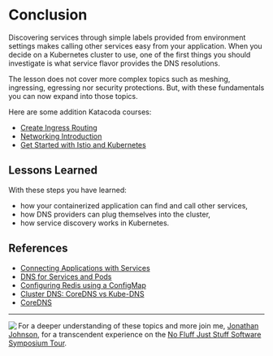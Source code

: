 # Conclusion #

Discovering services through simple labels provided from environment settings makes calling other services easy from your application. When you decide on a Kubernetes cluster to use, one of the first things you should investigate is what service flavor provides the DNS resolutions.

The lesson does not cover more complex topics such as meshing, ingressing, egressing nor security protections. But, with these fundamentals you can now expand into those topics.

Here are some addition Katacoda courses:

- [Create Ingress Routing](https://www.katacoda.com/courses/kubernetes/create-kubernetes-ingress-routes)
- [Networking Introduction](https://www.katacoda.com/courses/kubernetes/networking-introduction)
- [Get Started with Istio and Kubernetes](https://www.katacoda.com/courses/istio/deploy-istio-on-kubernetes)

## Lessons Learned ##

With these steps you have learned:

- how your containerized application can find and call other services,
- how DNS providers can plug themselves into the cluster,
- how service discovery works in Kubernetes.

## References ##

- [Connecting Applications with Services](https://kubernetes.io/docs/concepts/services-networking/connect-applications-service/)
- [DNS for Services and Pods](https://kubernetes.io/docs/concepts/services-networking/dns-pod-service/)
- [Configuring Redis using a ConfigMap](https://kubernetes.io/docs/tutorials/configuration/configure-redis-using-configmap/)
- [Cluster DNS: CoreDNS vs Kube-DNS](https://coredns.io/2018/11/27/cluster-dns-coredns-vs-kube-dns/)
- [CoreDNS](https://coredns.io/)

------
<img align="left" src="/javajon/courses/kubernetes-fundamentals/configmap-secret/assets/nfjs.png">

For a deeper understanding of these topics and more join me, [Jonathan Johnson](https://www.linkedin.com/in/javajon/), for a transcendent experience on the [No Fluff Just Stuff Software Symposium Tour](https://nofluffjuststuff.com/home/main).
